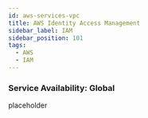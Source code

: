 ```yaml
---
id: aws-services-vpc
title: AWS Identity Access Management
sidebar_label: IAM
sidebar_position: 101
tags:
  - AWS
  - IAM
---
```


### Service Availability: **Global**

placeholder

